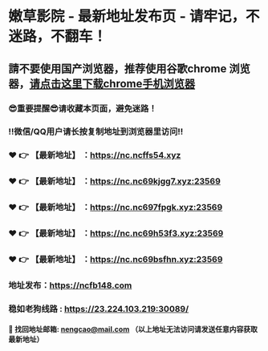 # 嫩草影院 - 最新地址发布页 - 请牢记，不迷路，不翻车！

## 請不要使用国产浏览器，推荐使用谷歌chrome 浏览器，<a href = "https://www.google.cn/chrome/">请点击这里下载chrome手机浏览器</a>

### :sunglasses:重要提醒:sunglasses:请收藏本页面，避免迷路！
### ‼️微信/QQ用户请长按复制地址到浏览器里访问‼️

### :heart: :point_right: 【最新地址】 ：https://nc.ncffs54.xyz
### :heart: :point_right: 【最新地址】 ：https://nc.nc69kjgg7.xyz:23569
### :heart: :point_right: 【最新地址】 ：https://nc.nc697fpgk.xyz:23569
### :heart: :point_right: 【最新地址】 ：https://nc.nc69h53f3.xyz:23569
### :heart: :point_right: 【最新地址】 ：https://nc.nc69bsfhn.xyz:23569

### 地址发布：https://ncfb148.com
### 稳如老狗线路 : https://23.224.103.219:30089/

#### :e-mail: __找回地址邮箱: nengcao@mail.com （以上地址无法访问请发送任意内容获取最新地址）__

